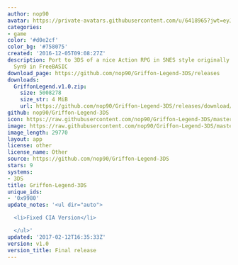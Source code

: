```yaml
---
author: nop90
avatar: https://private-avatars.githubusercontent.com/u/6418965?jwt=eyJhbGciOiJIUzI1NiIsInR5cCI6IkpXVCJ9.eyJpc3MiOiJnaXRodWIuY29tIiwiYXVkIjoicmF3LmdpdGh1YnVzZXJjb250ZW50LmNvbSIsImtleSI6ImtleTEiLCJleHAiOjE3MzQ2NTcxMjAsIm5iZiI6MTczNDY1NTkyMCwicGF0aCI6Ii91LzY0MTg5NjUifQ.6XLdFTixtu7ovVvaaTK8x_8Pi84o1TuQgCC5Iv-AqW8&v=4
categories:
- game
color: '#d0e2cf'
color_bg: '#758075'
created: '2016-12-05T09:08:27Z'
description: Port to 3DS of a nice Action RPG in SNES style originally written by
  Syn9 in FreeBASIC
download_page: https://github.com/nop90/Griffon-Legend-3DS/releases
downloads:
  GriffonLegend.v1.0.zip:
    size: 5008278
    size_str: 4 MiB
    url: https://github.com/nop90/Griffon-Legend-3DS/releases/download/v1.0/GriffonLegend.v1.0.zip
github: nop90/Griffon-Legend-3DS
icon: https://raw.githubusercontent.com/nop90/Griffon-Legend-3DS/master/resources/icon.png
image: https://raw.githubusercontent.com/nop90/Griffon-Legend-3DS/master/resources/banner.png
image_length: 29770
layout: app
license: other
license_name: Other
source: https://github.com/nop90/Griffon-Legend-3DS
stars: 9
systems:
- 3DS
title: Griffon-Legend-3DS
unique_ids:
- '0x9980'
update_notes: '<ul dir="auto">

  <li>Fixed CIA Version</li>

  </ul>'
updated: '2017-02-12T16:35:33Z'
version: v1.0
version_title: Final release
---
```

